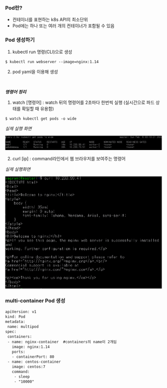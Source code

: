 ### Pod란?
- 컨테이너를 표현하는 k8s API의 최소단위
- Pod에는 하나 또는 여러 개의 컨테이너가 포함될 수 있음

### Pod 생성하기
1. kubectl run 명령(CLI)으로 생성

```
$ kubectl run webserver --image=nginx:1.14
```

2. pod yaml을 이용해 생성


<br>

***명령어 정리***


1. watch [명령어] : watch 뒤의 명령어를 2초마다 한번씩 실행
(실시간으로 파드 상태를 확일할 때 유용함)

```
$ watch kubectl get pods -o wide
```

*실제 실행 화면*

<img src="./imgs/watch명령어.png" width="800">

<br>

2. curl [ip] : command라인에서 웹 브라우저를 보여주는 명령어

*실제 실행화면*

<img src="./imgs/curl명령어이용.png" width="600">

### multi-container Pod 생성

```
apiVersion: v1
kind: Pod
metadata:
 name: multipod
spec:
 containers:
 - name: nginx-container  #containers의 name이 2개임
   image: nginx:1.14
   ports:
   - containerPort: 80
 - name: centos-container
   image: centos:7
   command:
    - sleep
    - "10000"
```
